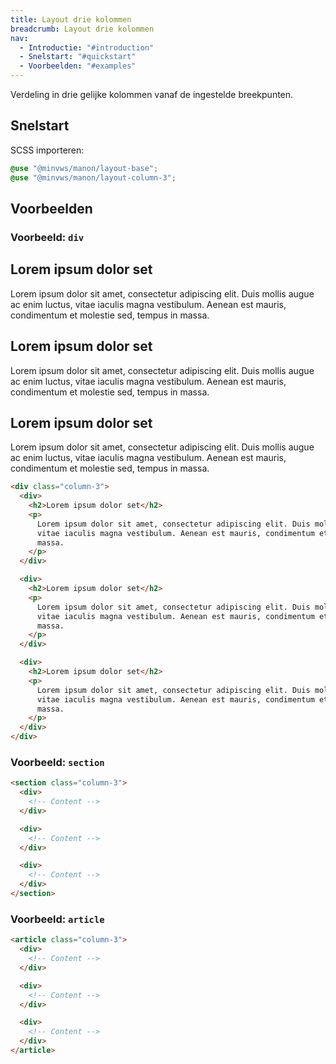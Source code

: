 ```yaml
---
title: Layout drie kolommen
breadcrumb: Layout drie kolommen
nav:
  - Introductie: "#introduction"
  - Snelstart: "#quickstart"
  - Voorbeelden: "#examples"
---
```


Verdeling in drie gelijke kolommen vanaf de ingestelde breekpunten.

<h2 id="quick-start">Snelstart</h2>

SCSS importeren:

```scss
@use "@minvws/manon/layout-base";
@use "@minvws/manon/layout-column-3";
```

<h2 id="examples">Voorbeelden</h2>

### Voorbeeld: `div`

<div class="column-3">
  <div>
    <h2>Lorem ipsum dolor set</h2>
    <p>
      Lorem ipsum dolor sit amet, consectetur adipiscing elit. Duis mollis augue ac enim
      luctus, vitae iaculis magna vestibulum. Aenean est mauris, condimentum et molestie
      sed, tempus in massa.
    </p>
  </div>

  <div>
    <h2>Lorem ipsum dolor set</h2>
    <p>
      Lorem ipsum dolor sit amet, consectetur adipiscing elit. Duis mollis augue ac enim
      luctus, vitae iaculis magna vestibulum. Aenean est mauris, condimentum et molestie
      sed, tempus in massa.
    </p>
  </div>

  <div>
    <h2>Lorem ipsum dolor set</h2>
    <p>
      Lorem ipsum dolor sit amet, consectetur adipiscing elit. Duis mollis augue ac enim
      luctus, vitae iaculis magna vestibulum. Aenean est mauris, condimentum et molestie
      sed, tempus in massa.
    </p>
  </div>
</div>

```html
<div class="column-3">
  <div>
    <h2>Lorem ipsum dolor set</h2>
    <p>
      Lorem ipsum dolor sit amet, consectetur adipiscing elit. Duis mollis augue ac enim luctus,
      vitae iaculis magna vestibulum. Aenean est mauris, condimentum et molestie sed, tempus in
      massa.
    </p>
  </div>

  <div>
    <h2>Lorem ipsum dolor set</h2>
    <p>
      Lorem ipsum dolor sit amet, consectetur adipiscing elit. Duis mollis augue ac enim luctus,
      vitae iaculis magna vestibulum. Aenean est mauris, condimentum et molestie sed, tempus in
      massa.
    </p>
  </div>

  <div>
    <h2>Lorem ipsum dolor set</h2>
    <p>
      Lorem ipsum dolor sit amet, consectetur adipiscing elit. Duis mollis augue ac enim luctus,
      vitae iaculis magna vestibulum. Aenean est mauris, condimentum et molestie sed, tempus in
      massa.
    </p>
  </div>
</div>
```

### Voorbeeld: `section`

```html
<section class="column-3">
  <div>
    <!-- Content -->
  </div>

  <div>
    <!-- Content -->
  </div>

  <div>
    <!-- Content -->
  </div>
</section>
```

### Voorbeeld: `article`

```html
<article class="column-3">
  <div>
    <!-- Content -->
  </div>

  <div>
    <!-- Content -->
  </div>

  <div>
    <!-- Content -->
  </div>
</article>
```
